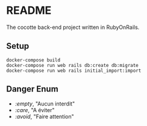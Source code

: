 # README

The cocotte back-end project written in RubyOnRails.

## Setup

```
docker-compose build
docker-compose run web rails db:create db:migrate
docker-compose run web rails initial_import:import
```

## Danger Enum

- _:empty_, "Aucun interdit"
- _:care_, "A éviter"
- _:avoid_, "Faire attention"
